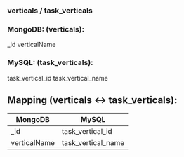 ### verticals / task_verticals

### MongoDB: (verticals):
_id
verticalName

### MySQL: (task_verticals):
task_vertical_id
task_vertical_name

## Mapping (verticals <-> task_verticals):
| MongoDB | MySQL |
|---------|-------|
| _id | task_vertical_id |
| verticalName | task_vertical_name |